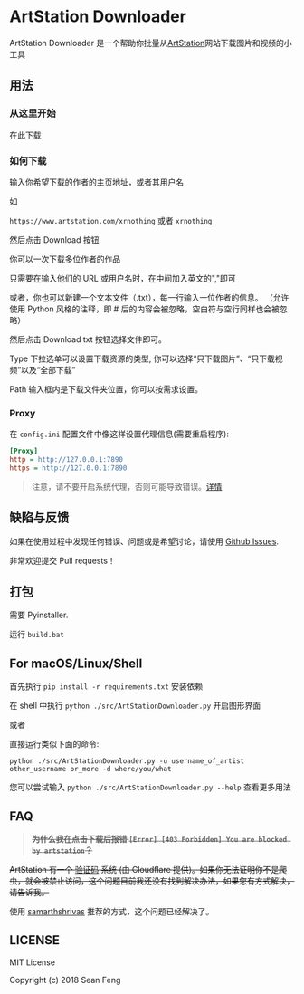 # ArtStation Downloader

ArtStation Downloader 是一个帮助你批量从[ArtStation](https://www.artstation.com/)网站下载图片和视频的小工具

## 用法

### 从这里开始

[在此下载](https://github.com/findix/ArtStationDownloader/releases)

### 如何下载

输入你希望下载的作者的主页地址，或者其用户名

如

`https://www.artstation.com/xrnothing` 或者 `xrnothing`

然后点击 Download 按钮

你可以一次下载多位作者的作品

只需要在输入他们的 URL 或用户名时，在中间加入英文的","即可

或者，你也可以新建一个文本文件（.txt），每一行输入一位作者的信息。
（允许使用 Python 风格的注释，即 # 后的内容会被忽略，空白符与空行同样也会被忽略）

然后点击 Download txt 按钮选择文件即可。

Type 下拉选单可以设置下载资源的类型, 你可以选择“只下载图片”、“只下载视频”以及“全部下载”

Path 输入框内是下载文件夹位置，你可以按需求设置。

### Proxy

在 `config.ini` 配置文件中像这样设置代理信息(需要重启程序):

```ini
[Proxy]
http = http://127.0.0.1:7890
https = http://127.0.0.1:7890
```

> 注意，请不要开启系统代理，否则可能导致错误。[详情](https://github.com/python/cpython/issues/86793)

## 缺陷与反馈

如果在使用过程中发现任何错误、问题或是希望讨论，请使用 [Github Issues](https://github.com/findix/ArtStationDownloader/issues).

非常欢迎提交 Pull requests！

## 打包

需要 Pyinstaller.

运行 `build.bat`

## For macOS/Linux/Shell

首先执行 `pip install -r requirements.txt` 安装依赖

在 shell 中执行 `python ./src/ArtStationDownloader.py` 开启图形界面

或者

直接运行类似下面的命令:

`python ./src/ArtStationDownloader.py -u username_of_artist other_username or_more -d where/you/what`

您可以尝试输入 `python ./src/ArtStationDownloader.py --help` 查看更多用法

## FAQ

> ~~**为什么我在点击下载后报错 `[Error] [403 Forbidden] You are blocked by artstation`？**~~

~~ArtStation 有一个 [验证码](https://zh.wikipedia.org/zh-hans/%E9%AA%8C%E8%AF%81%E7%A0%81) 系统 (由 Cloudflare 提供)。如果你无法证明你不是爬虫，就会被禁止访问，这个问题目前我还没有找到解决办法，如果您有方式解决，请告诉我。~~

使用 [samarthshrivas](https://github.com/findix/ArtStationDownloader/issues/24#issuecomment-1124734529) 推荐的方式，这个问题已经解决了。

## LICENSE

MIT License

Copyright (c) 2018 Sean Feng